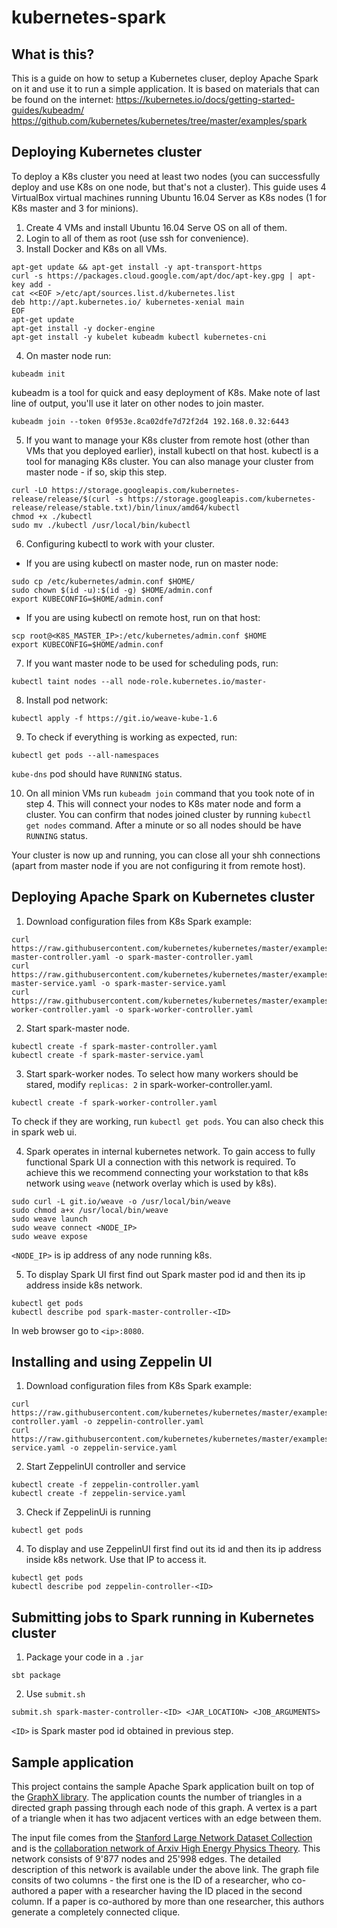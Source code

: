 # kubernetes-spark

## What is this?
This is a guide on how to setup a Kubernetes cluser, deploy Apache Spark on it and use it to run a simple application. 
It is based on materials that can be found on the internet:
https://kubernetes.io/docs/getting-started-guides/kubeadm/
https://github.com/kubernetes/kubernetes/tree/master/examples/spark

## Deploying Kubernetes cluster
To deploy a K8s cluster you need at least two nodes (you can successfully deploy and use K8s on one node, but that's not a cluster). 
This guide uses 4 VirtualBox virtual machines running Ubuntu 16.04 Server as K8s nodes (1 for K8s master and 3 for minions).

1. Create 4 VMs and install Ubuntu 16.04 Serve OS on all of them.
2. Login to all of them as root (use ssh for convenience).
3. Install Docker and K8s on all VMs.
```
apt-get update && apt-get install -y apt-transport-https
curl -s https://packages.cloud.google.com/apt/doc/apt-key.gpg | apt-key add -
cat <<EOF >/etc/apt/sources.list.d/kubernetes.list
deb http://apt.kubernetes.io/ kubernetes-xenial main
EOF
apt-get update
apt-get install -y docker-engine
apt-get install -y kubelet kubeadm kubectl kubernetes-cni
```

4. On master node run:
```
kubeadm init
``` 
kubeadm is a tool for quick and easy deployment of K8s. Make note of last line of output, you'll use it later on other nodes to join master.
```
kubeadm join --token 0f953e.8ca02dfe7d72f2d4 192.168.0.32:6443
```

5. If you want to manage your K8s cluster from remote host (other than VMs that you deployed earlier), install kubectl on that host. kubectl is a tool for managing K8s cluster. 
You can also manage your cluster from master node - if so, skip this step.
```
curl -LO https://storage.googleapis.com/kubernetes-release/release/$(curl -s https://storage.googleapis.com/kubernetes-release/release/stable.txt)/bin/linux/amd64/kubectl
chmod +x ./kubectl
sudo mv ./kubectl /usr/local/bin/kubectl
```

6. Configuring kubectl to work with your cluster.
* If you are using kubectl on master node, run on master node:
```
sudo cp /etc/kubernetes/admin.conf $HOME/
sudo chown $(id -u):$(id -g) $HOME/admin.conf
export KUBECONFIG=$HOME/admin.conf

```
* If you are using kubectl on remote host, run on that host:
```
scp root@<K8S_MASTER_IP>:/etc/kubernetes/admin.conf $HOME
export KUBECONFIG=$HOME/admin.conf
```

7. If you want master node to be used for scheduling pods, run:
```
kubectl taint nodes --all node-role.kubernetes.io/master-
```

8. Install pod network:
```
kubectl apply -f https://git.io/weave-kube-1.6
```

9. To check if everything is working as expected, run:
```
kubectl get pods --all-namespaces
```
`kube-dns` pod should have `RUNNING` status.

10. On all minion VMs run `kubeadm join` command that you took note of in step 4. This will connect your nodes to K8s mater node and form a cluster.
You can confirm that nodes joined cluster by running `kubectl get nodes` command. After a minute or so all nodes should be have `RUNNING` status.

Your cluster is now up and running, you can close all your shh connections (apart from master node if you are not configuring it from remote host).

## Deploying Apache Spark on Kubernetes cluster

1. Download configuration files from K8s Spark example:
```
curl https://raw.githubusercontent.com/kubernetes/kubernetes/master/examples/spark/spark-master-controller.yaml -o spark-master-controller.yaml
curl https://raw.githubusercontent.com/kubernetes/kubernetes/master/examples/spark/spark-master-service.yaml -o spark-master-service.yaml
curl https://raw.githubusercontent.com/kubernetes/kubernetes/master/examples/spark/spark-worker-controller.yaml -o spark-worker-controller.yaml
```

<!-- 2. Modify spark-master-service.yaml - add `type: NodePort` in `spec` section. 
Services of NodePort type are accessible from outside K8s cluster under every K8s nodes IPs and port selected by K8s.
```
kind: Service
apiVersion: v1
metadata:
  name: spark-master
spec:
  type: NodePort
  ports:
    - port: 7077
      targetPort: 7077
      name: spark
    - port: 8080
      targetPort: 8080
      name: http
  selector:
    component: spark-master
``` -->

2. Start spark-master node.
```
kubectl create -f spark-master-controller.yaml
kubectl create -f spark-master-service.yaml
```

3. Start spark-worker nodes. To select how many workers should be stared, modify `replicas: 2` in spark-worker-controller.yaml.
```
kubectl create -f spark-worker-controller.yaml
```
To check if they are working, run `kubectl get pods`. You can also check this in spark web ui.

<!--
4. Find out what ports on K8s nodes was assigned to spark. On all K8s nodes those ports will be the same.
```
kubectl get svc spark-master
NAME           CLUSTER-IP       EXTERNAL-IP   PORT(S)                         AGE
spark-master   10.108.103.225   <nodes>       7077:31585/TCP,8080:32693/TCP   2m
```
In this example K8s selected `7077:31585/TCP,8080:32693/TCP` ports, which means that Spark is available on 31585 and Spark Web UI is available on 32693 port.
To access those services you can use any of your K8s nodes' IP address.
-->

4. Spark operates in internal kubernetes network. To gain access to fully functional Spark UI a connection with this network is required.
To achieve this we recommend connecting your workstation to that k8s network using `weave` (network overlay which is used by k8s).

```
sudo curl -L git.io/weave -o /usr/local/bin/weave
sudo chmod a+x /usr/local/bin/weave
sudo weave launch
sudo weave connect <NODE_IP>
sudo weave expose
```
`<NODE_IP>` is ip address of any node running k8s.

5. To display Spark UI first find out Spark master pod id and then its ip address inside k8s network.
```
kubectl get pods
kubectl describe pod spark-master-controller-<ID>
```
In web browser go to `<ip>:8080`.

## Installing and using Zeppelin UI
1. Download configuration files from K8s Spark example: 
```
curl https://raw.githubusercontent.com/kubernetes/kubernetes/master/examples/spark/zeppelin-controller.yaml -o zeppelin-controller.yaml
curl https://raw.githubusercontent.com/kubernetes/kubernetes/master/examples/spark/zeppelin-service.yaml -o zeppelin-service.yaml
```
2. Start ZeppelinUI controller and service
```
kubectl create -f zeppelin-controller.yaml
kubectl create -f zeppelin-service.yaml
```
3. Check if ZeppelinUi is running
```
kubectl get pods
```

4. To display and use ZeppelinUI first find out its id and then its ip address inside k8s network. Use that IP to access it.
```
kubectl get pods
kubectl describe pod zeppelin-controller-<ID>
```

## Submitting jobs to Spark running in Kubernetes cluster
1. Package your code in a `.jar`
```
sbt package
```

2. Use `submit.sh` 
```
submit.sh spark-master-controller-<ID> <JAR_LOCATION> <JOB_ARGUMENTS>
```
`<ID>` is Spark master pod id obtained in previous step.

## Sample application
This project contains the sample Apache Spark application built on top of the [GraphX library](http://spark.apache.org/graphx/). The
application counts the number of triangles in a directed graph passing through each node of this graph. A vertex is a part of a triangle
when it has two adjacent vertices with an edge between them.

The input file comes from the [Stanford Large Network Dataset Collection](https://snap.stanford.edu) and is the [collaboration network of
Arxiv High Energy Physics Theory](https://snap.stanford.edu/data/ca-HepTh.html). This network consists of 9'877 nodes and 25'998 edges.
The detailed description of this network is available under the above link. The graph file consits of two columns - the first one is the
ID of a researcher, who co-authored a paper with a researcher having the ID placed in the second column. If a paper is co-authored by more
than one researcher, this authors generate a completely connected clique.

